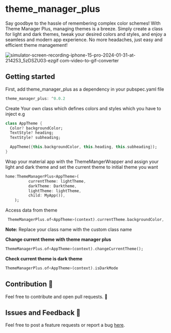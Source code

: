 # theme_manager_plus

Say goodbye to the hassle of remembering complex color schemes! With Theme Manager Plus, managing themes is a breeze. Simply create a class for light and dark themes, tweak your desired colors and styles, and enjoy a seamless and modern app experience. No more headaches, just easy and efficient theme management!


![simulator-screen-recording-iphone-15-pro-2024-01-31-at-214253_5zDSZU03-ezgif com-video-to-gif-converter](https://github.com/Oauth-Celestial/theme_manager_plus/assets/119127289/e471eb1c-69de-4aff-9344-78fcee6e8df8)



## Getting started
First, add theme_manager_plus as a dependency in your pubspec.yaml file

```dart
theme_manager_plus: ^0.0.2
```


 Create Your own class which defines colors and styles which you have to inject e.g

```dart
class AppTheme {
  Color? backgroundColor;
  TextStyle? heading;
  TextStyle? subheading;

  AppTheme({this.backgroundColor, this.heading, this.subheading});
}
```

Wrap your material app with the ThemeMangerWrapper and assign your light and dark theme and set the current theme to initial theme you want

```dart
home:ThemeManagerPlus<AppTheme>(
          currentTheme: lightTheme,
          darkTheme: Darktheme,
          lightTheme: lightTheme,
          child: MyApp()),
    );
```

Access data from theme 

```dart
 ThemeManagerPlus.of<AppTheme>(context).currentTheme.backgroundColor,
```

**Note:** Replace your class name with the custom class name 


**Change current theme with theme manager plus**

```dart
ThemeManagerPlus.of<AppTheme>(context).changeCurrentTheme();
```

**Check current theme is dark theme**

```dart
ThemeManagerPlus.of<AppTheme>(context).isDarkMode
```


## Contribution 🤝

Feel free to contribute and open pull requests. 🙌


## Issues and Feedback 🐛

Feel free to post a feature requests or report a bug [here](https://github.com/Oauth-Celestial/theme_manager_plus/issues).



